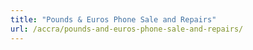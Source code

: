 ```yaml
---
title: "Pounds & Euros Phone Sale and Repairs"
url: /accra/pounds-and-euros-phone-sale-and-repairs/
---
```

